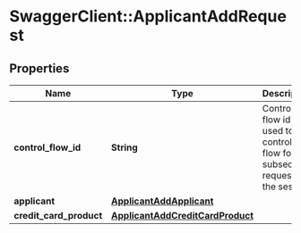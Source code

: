 # SwaggerClient::ApplicantAddRequest

## Properties
Name | Type | Description | Notes
------------ | ------------- | ------------- | -------------
**control_flow_id** | **String** | Control flow id is used to control the flow for subsequent requests in the session. | 
**applicant** | [**ApplicantAddApplicant**](ApplicantAddApplicant.md) |  | 
**credit_card_product** | [**ApplicantAddCreditCardProduct**](ApplicantAddCreditCardProduct.md) |  | [optional] 

